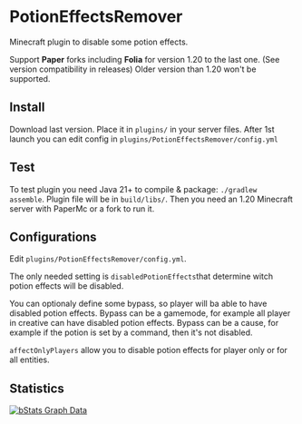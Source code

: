 # PotionEffectsRemover
Minecraft plugin to disable some potion effects.

Support **Paper** forks including **Folia** for version 1.20 to the last one. (See version compatibility in releases)
Older version than 1.20 won't be supported.

## Install
Download last version.
Place it in `plugins/` in your server files.
After 1st launch you can edit config in `plugins/PotionEffectsRemover/config.yml`


## Test
To test plugin you need Java 21+ to compile & package: `./gradlew assemble`. Plugin file will be in `build/libs/`.
Then you need an 1.20 Minecraft server with PaperMc or a fork to run it.


## Configurations

Edit `plugins/PotionEffectsRemover/config.yml`.

The only needed setting is `disabledPotionEffects`that determine witch potion effects will be disabled.

You can optionaly define some bypass, so player will ba able to have disabled potion effects.
Bypass can be a gamemode, for example all player in creative can have disabled potion effects.
Bypass can be a cause, for example if the potion is set by a command, then it's not disabled.

`affectOnlyPlayers` allow you to disable potion effects for player only or for all entities.


## Statistics
[![bStats Graph Data](https://bstats.org/signatures/bukkit/PotionEffectsRemover.svg)](https://bstats.org/plugin/bukkit/PotionEffectsRemover/21741)